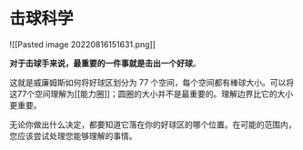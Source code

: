 # 击球科学

![[Pasted image 20220816151631.png]]

**对于击球手来说，最重要的一件事就是击出一个好球**。

这就是威廉姆斯如何将好球区划分为 77 个空间，每个空间都有棒球大小。可以将这77个空间理解为[[能力圈]]；圆圈的大小并不是最重要的。理解边界比它的大小更重要。

无论你做出什么决定，都要知道它落在你的好球区的哪个位置。在可能的范围内，您应该尝试处理您能够理解的事情。




